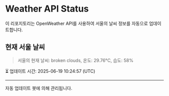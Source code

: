 
# Weather API Status

이 리포지토리는 OpenWeather API를 사용하여 서울의 날씨 정보를 자동으로 업데이트합니다.

## 현재 서울 날씨
> 서울의 현재 날씨: broken clouds, 온도: 29.76°C, 습도: 58%

⏳ 업데이트 시간: 2025-06-19 10:24:57 (UTC)

---
자동 업데이트 봇에 의해 관리됩니다.
